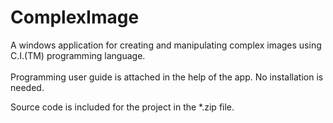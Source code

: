 # ComplexImage
A windows application for creating and manipulating complex images using C.I.(TM) programming language.
<br><br>
Programming user guide is attached in the help of the app.
No installation is needed.

Source code is included for the project in the *.zip file. 
